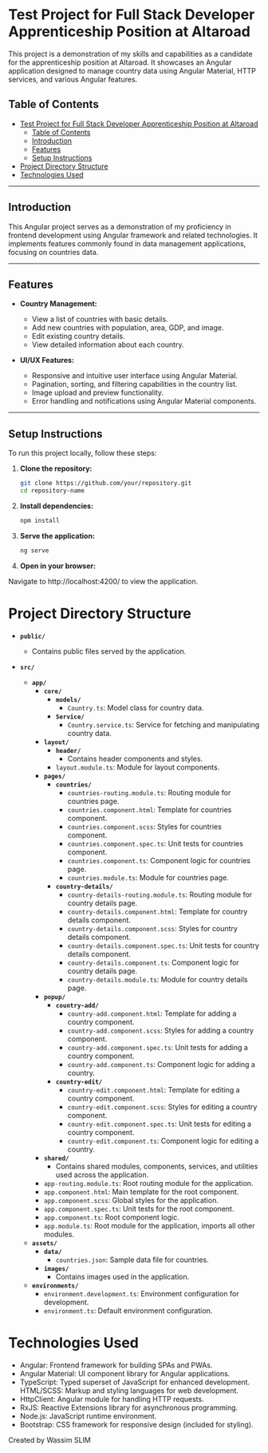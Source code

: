 # Test Project for Full Stack Developer Apprenticeship Position at Altaroad

This project is a demonstration of my skills and capabilities as a candidate for the apprenticeship position at Altaroad. It showcases an Angular application designed to manage country data using Angular Material, HTTP services, and various Angular features.

## Table of Contents

- [Test Project for Full Stack Developer Apprenticeship Position at Altaroad](#test-project-for-full-stack-developer-apprenticeship-position-at-altaroad)
  - [Table of Contents](#table-of-contents)
  - [Introduction](#introduction)
  - [Features](#features)
  - [Setup Instructions](#setup-instructions)
- [Project Directory Structure](#project-directory-structure)
- [Technologies Used](#technologies-used)

---

## Introduction

This Angular project serves as a demonstration of my proficiency in frontend development using Angular framework and related technologies. It implements features commonly found in data management applications, focusing on countries data.

---

## Features

- **Country Management:**
  - View a list of countries with basic details.
  - Add new countries with population, area, GDP, and image.
  - Edit existing country details.
  - View detailed information about each country.

- **UI/UX Features:**
  - Responsive and intuitive user interface using Angular Material.
  - Pagination, sorting, and filtering capabilities in the country list.
  - Image upload and preview functionality.
  - Error handling and notifications using Angular Material components.

---

## Setup Instructions

To run this project locally, follow these steps:

1. **Clone the repository:**
   ```bash
   git clone https://github.com/your/repository.git
   cd repository-name

2. **Install dependencies:**
   ```bash
   npm install

3. **Serve the application:**
   ```bash
   ng serve

4. **Open in your browser:**

Navigate to http://localhost:4200/ to view the application.

# Project Directory Structure

- **`public/`**
  - Contains public files served by the application.

- **`src/`**
  - **`app/`**
    - **`core/`**
      - **`models/`**
        - `Country.ts`: Model class for country data.
      - **`Service/`**
        - `Country.service.ts`: Service for fetching and manipulating country data.
    - **`layout/`**
      - **`header/`**
        - Contains header components and styles.
      - `layout.module.ts`: Module for layout components.
    - **`pages/`**
      - **`countries/`**
        - `countries-routing.module.ts`: Routing module for countries page.
        - `countries.component.html`: Template for countries component.
        - `countries.component.scss`: Styles for countries component.
        - `countries.component.spec.ts`: Unit tests for countries component.
        - `countries.component.ts`: Component logic for countries page.
        - `countries.module.ts`: Module for countries page.
      - **`country-details/`**
        - `country-details-routing.module.ts`: Routing module for country details page.
        - `country-details.component.html`: Template for country details component.
        - `country-details.component.scss`: Styles for country details component.
        - `country-details.component.spec.ts`: Unit tests for country details component.
        - `country-details.component.ts`: Component logic for country details page.
        - `country-details.module.ts`: Module for country details page.
    - **`popup/`**
      - **`country-add/`**
        - `country-add.component.html`: Template for adding a country component.
        - `country-add.component.scss`: Styles for adding a country component.
        - `country-add.component.spec.ts`: Unit tests for adding a country component.
        - `country-add.component.ts`: Component logic for adding a country.
      - **`country-edit/`**
        - `country-edit.component.html`: Template for editing a country component.
        - `country-edit.component.scss`: Styles for editing a country component.
        - `country-edit.component.spec.ts`: Unit tests for editing a country component.
        - `country-edit.component.ts`: Component logic for editing a country.
    - **`shared/`**
      - Contains shared modules, components, services, and utilities used across the application.
    - `app-routing.module.ts`: Root routing module for the application.
    - `app.component.html`: Main template for the root component.
    - `app.component.scss`: Global styles for the application.
    - `app.component.spec.ts`: Unit tests for the root component.
    - `app.component.ts`: Root component logic.
    - `app.module.ts`: Root module for the application, imports all other modules.
  - **`assets/`**
    - **`data/`**
      - `countries.json`: Sample data file for countries.
    - **`images/`**
      - Contains images used in the application.
  - **`environments/`**
    - `environment.development.ts`: Environment configuration for development.
    - `environment.ts`: Default environment configuration.

# Technologies Used
- Angular: Frontend framework for building SPAs and PWAs.
- Angular Material: UI component library for Angular applications.
- TypeScript: Typed superset of JavaScript for enhanced development.
HTML/SCSS: Markup and styling languages for web development.
- HttpClient: Angular module for handling HTTP requests.
- RxJS: Reactive Extensions library for asynchronous programming.
- Node.js: JavaScript runtime environment.
- Bootstrap: CSS framework for responsive design (included for styling).

Created by Wassim SLIM